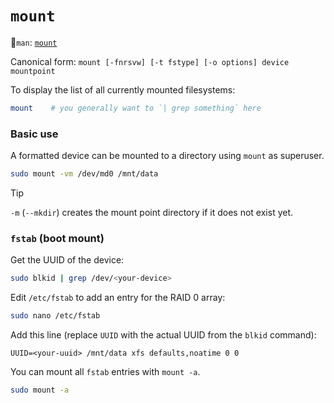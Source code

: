 # `mount`


📘`man`: [`mount`][man-mount]

Canonical form: `mount [-fnrsvw] [-t fstype] [-o options] device mountpoint`

To display the list of all currently mounted filesystems:

```sh
mount    # you generally want to `| grep something` here
```

### Basic use

A formatted device can be mounted to a directory using `mount` as superuser.

```sh
sudo mount -vm /dev/md0 /mnt/data
```

> [!Tip]
> `-m` (`--mkdir`) creates the mount point directory if it does not exist yet.

### `fstab` (boot mount)

Get the UUID of the device:

```sh
sudo blkid | grep /dev/<your-device>
```

Edit `/etc/fstab` to add an entry for the RAID 0 array:

```sh
sudo nano /etc/fstab
```

Add this line (replace `UUID` with the actual UUID from the `blkid` command):

```fstab
UUID=<your-uuid> /mnt/data xfs defaults,noatime 0 0
```

You can mount all `fstab` entries with `mount -a`.

```sh
sudo mount -a
```













[man-mount]: https://manpages.ubuntu.com/manpages/noble/en/man8/mount.8.htmlz